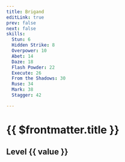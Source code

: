 ```yaml
---
title: Brigand
editLink: true
prev: false
next: false
skills:
  Stun: 6
  Hidden Strike: 8
  Overpower: 10
  Abet: 14
  Daze: 18
  Flash Powder: 22
  Execute: 26
  From the Shadows: 30
  Ruse: 34
  Mark: 38
  Stagger: 42

---
```

# {{ $frontmatter.title }}

<ImageLink path="classes/" :name="$frontmatter.title" :alt="$frontmatter.title" />

<div v-for="(value, key) in $frontmatter.skills">
<h2>Level {{ value }}
<ImageLink path="skills/" :name="$frontmatter.title + '-' + key" :alt="$frontmatter.key" />
</h2>
</div>

<!-- <pre> {{ $frontmatter }} </pre> -->

